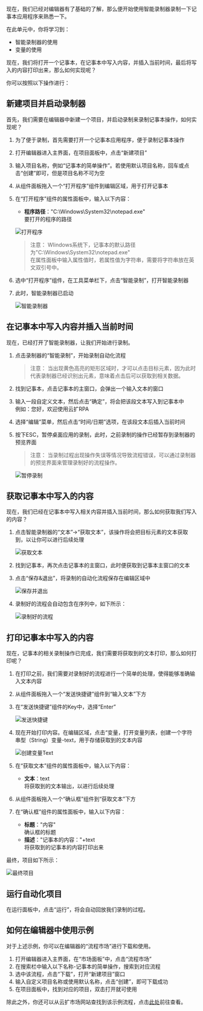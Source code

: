 现在，我们已经对编辑器有了基础的了解，那么便开始使用智能录制器录制一下记事本应用程序来熟悉一下。

在此单元中，你将学习到：
- 智能录制器的使用
- 变量的使用

现在，我们将打开一个记事本，在记事本中写入内容，并插入当前时间，最后将写入的内容打印出来，那么如何实现呢？

你可以按照以下操作进行：
## 新建项目并启动录制器
首先，我们需要在编辑器中新建一个项目，并启动录制来录制记事本操作，如何实现呢？
1. 为了便于录制，首先需要打开一个记事本应用程序，便于录制记事本操作
2. 打开编辑器进入主界面，在项目面板中，点击“新建项目”
3. 输入项目名称，例如“记事本的简单操作”。若使用默认项目名称，回车或点击“创建”即可，但是项目名称不可为空
4. 从组件面板拖入一个“打开程序”组件到编辑区域，用于打开记事本
5. 在“打开程序”组件的属性面板中，输入以下内容：
    - **程序路径**："C:\Windows\System32\notepad.exe"</br>要打开的程序的路径

    ![打开程序](https://docimages.blob.core.chinacloudapi.cn/images/EncooLearn/DesktopAutomation/openApp.PNG)

    >注意：
    >WIindows系统下，记事本的默认路径为"C:\Windows\System32\notepad.exe"</br>
    >在属性面板中输入属性值时，若属性值为字符串，需要将字符串放在英文双引号中。

6. 选中“打开程序”组件，在工具菜单栏下，点击“智能录制”，打开智能录制器
7. 此时，智能录制器已启动

    ![智能录制器](https://docimages.blob.core.chinacloudapi.cn/images/EncooLearn/FirstProject/recorder.PNG)

## 在记事本中写入内容并插入当前时间
现在，已经打开了智能录制器，让我们开始进行录制。
1. 点击录制器的“智能录制”，开始录制自动化流程

    > 注意：
    > 当出现黄色高亮的矩形区域时，才可以点击目标元素，因为此时代表录制器已经识别出元素，意味着点击后可以获取到相关数据。

2. 找到记事本，点击记事本的主窗口，会弹出一个输入文本的窗口
3. 输入一段自定义文本，然后点击“确定”，将会把该段文本写入到记事本中</br>例如：您好，欢迎使用云扩RPA
4. 选择“编辑”菜单，然后点击“时间/日期”选项，在该段文本后插入当前时间
5. 按下ESC，暂停桌面应用的录制，此时，之前录制的操作已经暂存到录制器的预览界面

    > 注意：
    > 当录制过程出现操作失误等情况导致流程错误，可以通过录制器的预览界面来管理录制好的流程操作。

    ![暂停录制](https://docimages.blob.core.chinacloudapi.cn/images/EncooLearn/FirstProject/stopRecording.PNG)

## 获取记事本中写入的内容
现在，我们已经在记事本中写入相关内容并插入当前时间，那么如何获取我们写入的内容？
1. 点击智能录制器的“文本”->“获取文本”，该操作将会把目标元素的文本获取到，以让你可以进行后续处理

    ![获取文本](https://docimages.blob.core.chinacloudapi.cn/images/EncooLearn/FirstProject/getText.PNG)

2. 找到记事本，再次点击记事本的主窗口，此时便获取到记事本主窗口的文本
3. 点击“保存&退出”，将录制的自动化流程保存在编辑区域中

    ![保存并退出](https://docimages.blob.core.chinacloudapi.cn/images/EncooLearn/FirstProject/saveExit.PNG)

4. 录制好的流程会自动包含在序列中，如下所示：

    ![录制好的流程](https://docimages.blob.core.chinacloudapi.cn/images/EncooLearn/FirstProject/firstProject-record.PNG)

## 打印记事本中写入的内容
现在，记事本的相关录制操作已完成，我们需要将获取到的文本打印，那么如何打印呢？
1. 在打印之前，我们需要对录制好的流程进行一个简单的处理，使得能够准确输入文本内容
2. 从组件面板拖入一个“发送快捷键”组件到“输入文本”下方
3. 在“发送快捷键”组件的Key中，选择“Enter”

    ![发送快捷键](https://docimages.blob.core.chinacloudapi.cn/images/EncooLearn/FirstProject/sendHotKey.PNG)

4. 现在开始打印内容。在编辑区域，点击“变量，打开变量列表，创建一个字符串型（String）变量-text，用于存储获取到的文本内容

    ![创建变量Text](https://docimages.blob.core.chinacloudapi.cn/images/EncooLearn/FirstProject/Variable-Text.PNG)

5. 在“获取文本”组件的属性面板中，输入以下内容：
    - **文本**：text</br>将获取到的文本输出，以进行后续处理
6. 从组件面板拖入一个“确认框”组件到“获取文本”下方
7. 在“确认框”组件的属性面板中，输入以下内容：
    - **标题**："内容"</br>确认框的标题
    - **描述**："记事本的内容："+text</br>将获取到的记事本的内容打印出来


最终，项目如下所示：

![最终项目](https://docimages.blob.core.chinacloudapi.cn/images/EncooLearn/FirstProject/FirstProject.PNG)

## 运行自动化项目
在运行面板中，点击“运行”，将会自动回放我们录制的过程。

## 如何在编辑器中使用示例
对于上述示例，你可以在编辑器的“流程市场”进行下载和使用。
1. 打开编辑器进入主界面，在“市场面板”中，点击“流程市场”
2. 在搜索栏中输入以下名称-记事本的简单操作，搜索到对应流程
3. 选中该流程，点击“下载”，打开“新建项目”窗口
4. 输入自定义项目名称或使用默认名称，点击“创建”，即可下载成功
5. 在项目面板中，找到对应的项目，双击打开就可使用

除此之外，你还可以从云扩市场网站查找到该示例流程，点击[此处](https://marketplace.encoo.com/#/workflow/detail?packageId=%E8%AE%B0%E4%BA%8B%E6%9C%AC%E7%9A%84%E7%AE%80%E5%8D%95%E6%93%8D%E4%BD%9C)前往查看。

